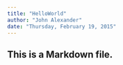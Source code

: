 ```yaml
---
title: "HelloWorld"
author: "John Alexander"
date: "Thursday, February 19, 2015"
---
```


## This is a Markdown file.
